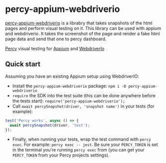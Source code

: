 # percy-appium-webdriverio
[percy-appium-webdriverio](https://github.com/meetmarakana/percy-appium-webdriverio) is a librabry that takes snapshots of the html pages and perform visual testing on it. This library can be used with appium and webdriverio. It takes the screenshot of the page and render a fake html page data and send that one to percy dashboard.


[Percy](https://percy.io) visual testing for [Appium](https://appium.io)
and [WebdriverIo](https://webdriver.io)


## Quick start

Assuming you have an existing Appium setup using WebdriverIO:

- Install the `percy-appium-webdriverio` package: `npm i -D percy-appium-webdriverio`
- `require` the SDK into the test suite (this can be done anywhere before the tests start): `require('percy-appium-webdriverio');`
- Call `await percySnapshot(driver, 'snapshot name')` in your tests (for
  example):
```js
test('Percy works', async () => {
  await percySnapshot(driver, 'test');
});
```
- Finally, when running your tests, wrap the test command with `percy exec`. For
  example: `percy exec -- jest`. Be sure your `PERCY_TOKEN` is set in the
  terminal you're running `percy exec` from (you can get your `PERCY_TOKEN` from
  your Percy projects settings).